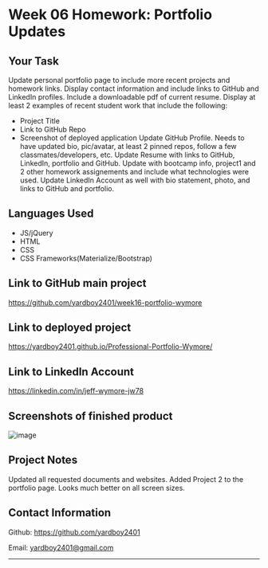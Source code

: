 # Week 06 Homework: Portfolio Updates

## Your Task
Update personal portfolio page to include more recent projects and homework links. Display contact information and include links to GitHub and LinkedIn profiles. Include a downloadable pdf of current resume. Display at least 2 examples of recent student work that include the following:
- Project Title
- Link to GitHub Repo
- Screenshot of deployed application
Update GitHub Profile. Needs to have updated bio, pic/avatar, at least 2 pinned repos, follow a few classmates/developers, etc.
Update Resume with links to GitHub, LinkedIn, portfolio and GitHub. Update with bootcamp info, project1 and 2 other homework assignements and include what technologies were used.
Update LinkedIn Account as well with bio statement, photo, and links to GitHub and portfolio.

## Languages Used
- JS/jQuery
- HTML
- CSS
- CSS Frameworks(Materialize/Bootstrap)

## Link to GitHub main project
https://github.com/yardboy2401/week16-portfolio-wymore

## Link to deployed project
https://yardboy2401.github.io/Professional-Portfolio-Wymore/

## Link to LinkedIn Account
https://linkedin.com/in/jeff-wymore-jw78

## Screenshots of finished product
![image](https://user-images.githubusercontent.com/85953688/149604159-0911c965-3bc0-4f93-8dce-46633fa0f082.png)

## Project Notes
Updated all requested documents and websites. Added Project 2 to the portfolio page. Looks much better on all screen sizes.

## Contact Information 
Github: https://github.com/yardboy2401

Email: yardboy2401@gmail.com

- - - -
